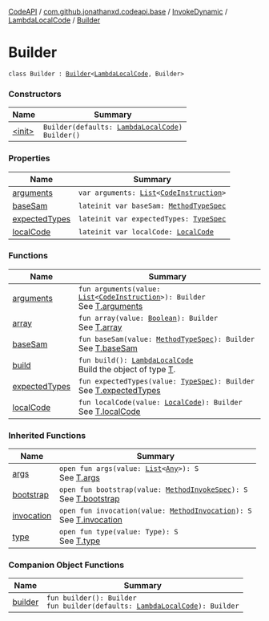 [CodeAPI](../../../../index.md) / [com.github.jonathanxd.codeapi.base](../../../index.md) / [InvokeDynamic](../../index.md) / [LambdaLocalCode](../index.md) / [Builder](.)

# Builder

`class Builder : `[`Builder`](../../../-invoke-dynamic-base/-lambda-local-code-base/-builder/index.md)`<`[`LambdaLocalCode`](../index.md)`, Builder>`

### Constructors

| Name | Summary |
|---|---|
| [&lt;init&gt;](-init-.md) | `Builder(defaults: `[`LambdaLocalCode`](../index.md)`)`<br>`Builder()` |

### Properties

| Name | Summary |
|---|---|
| [arguments](arguments.md) | `var arguments: `[`List`](https://kotlinlang.org/api/latest/jvm/stdlib/kotlin.collections/-list/index.html)`<`[`CodeInstruction`](../../../../com.github.jonathanxd.codeapi/-code-instruction.md)`>` |
| [baseSam](base-sam.md) | `lateinit var baseSam: `[`MethodTypeSpec`](../../../../com.github.jonathanxd.codeapi.common/-method-type-spec/index.md) |
| [expectedTypes](expected-types.md) | `lateinit var expectedTypes: `[`TypeSpec`](../../../-type-spec/index.md) |
| [localCode](local-code.md) | `lateinit var localCode: `[`LocalCode`](../../../-local-code/index.md) |

### Functions

| Name | Summary |
|---|---|
| [arguments](arguments.md) | `fun arguments(value: `[`List`](https://kotlinlang.org/api/latest/jvm/stdlib/kotlin.collections/-list/index.html)`<`[`CodeInstruction`](../../../../com.github.jonathanxd.codeapi/-code-instruction.md)`>): Builder`<br>See [T.arguments](#) |
| [array](array.md) | `fun array(value: `[`Boolean`](https://kotlinlang.org/api/latest/jvm/stdlib/kotlin/-boolean/index.html)`): Builder`<br>See [T.array](#) |
| [baseSam](base-sam.md) | `fun baseSam(value: `[`MethodTypeSpec`](../../../../com.github.jonathanxd.codeapi.common/-method-type-spec/index.md)`): Builder`<br>See [T.baseSam](#) |
| [build](build.md) | `fun build(): `[`LambdaLocalCode`](../index.md)<br>Build the object of type [T](#). |
| [expectedTypes](expected-types.md) | `fun expectedTypes(value: `[`TypeSpec`](../../../-type-spec/index.md)`): Builder`<br>See [T.expectedTypes](#) |
| [localCode](local-code.md) | `fun localCode(value: `[`LocalCode`](../../../-local-code/index.md)`): Builder`<br>See [T.localCode](#) |

### Inherited Functions

| Name | Summary |
|---|---|
| [args](../../../-invoke-dynamic-base/-lambda-local-code-base/-builder/args.md) | `open fun args(value: `[`List`](https://kotlinlang.org/api/latest/jvm/stdlib/kotlin.collections/-list/index.html)`<`[`Any`](https://kotlinlang.org/api/latest/jvm/stdlib/kotlin/-any/index.html)`>): S`<br>See [T.args](../../../-invoke-dynamic-base/-lambda-local-code-base/-builder/args.md) |
| [bootstrap](../../../-invoke-dynamic-base/-lambda-local-code-base/-builder/bootstrap.md) | `open fun bootstrap(value: `[`MethodInvokeSpec`](../../../../com.github.jonathanxd.codeapi.common/-method-invoke-spec/index.md)`): S`<br>See [T.bootstrap](../../../-invoke-dynamic-base/-lambda-local-code-base/-builder/bootstrap.md) |
| [invocation](../../../-invoke-dynamic-base/-lambda-local-code-base/-builder/invocation.md) | `open fun invocation(value: `[`MethodInvocation`](../../../-method-invocation/index.md)`): S`<br>See [T.invocation](../../../-invoke-dynamic-base/-lambda-local-code-base/-builder/invocation.md) |
| [type](../../../-invoke-dynamic-base/-lambda-local-code-base/-builder/type.md) | `open fun type(value: Type): S`<br>See [T.type](../../../-invoke-dynamic-base/-lambda-local-code-base/-builder/type.md) |

### Companion Object Functions

| Name | Summary |
|---|---|
| [builder](builder.md) | `fun builder(): Builder`<br>`fun builder(defaults: `[`LambdaLocalCode`](../index.md)`): Builder` |
